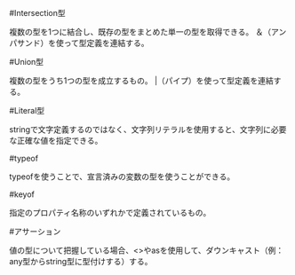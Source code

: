 #Intersection型

複数の型を1つに結合し、既存の型をまとめた単一の型を取得できる。
＆（アンパサンド）を使って型定義を連結する。

#Union型

複数の型をうち1つの型を成立するもの。
|（パイプ）を使って型定義を連結する。

#Literal型

stringで文字定義するのではなく、文字列リテラルを使用すると、文字列に必要な正確な値を指定できる。

#typeof

typeofを使うことで、宣言済みの変数の型を使うことができる。

#keyof

指定のプロパティ名称のいずれかで定義されているもの。

#アサーション

値の型について把握している場合、<>やasを使用して、ダウンキャスト（例：any型からstring型に型付けする）する。

